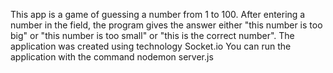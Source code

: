 This app is a game of guessing a number from 1 to 100. After entering a number in the field, the program gives the answer either "this number is too big" or "this number is too small" or "this is the correct number".
The application was created using technology Socket.io
You can run the application with the command nodemon server.js
